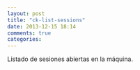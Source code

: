 ```yaml
---
layout: post
title: "ck-list-sessions"
date: 2013-12-15 18:14
comments: true
categories: 
---
```

Listado de sesiones abiertas en la máquina.

